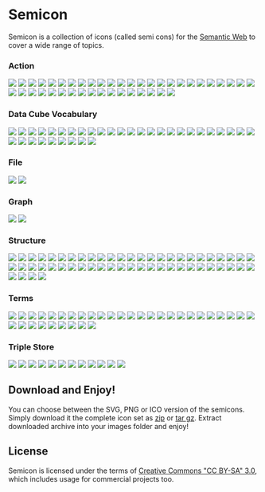 # Semicon

Semicon is a collection of icons (called semi cons) for the [Semantic Web](http://en.wikipedia.org/wiki/Semantic_Web) to cover a wide range
of topics.


### Action 

![](../../raw/master/png/action/32/add_node.png) ![](../../raw/master/misc/images/whitespace.png) 
![](../../raw/master/png/action/32/export_triple.png) ![](../../raw/master/misc/images/whitespace.png) 
![](../../raw/master/png/action/32/import_triple.png) ![](../../raw/master/misc/images/whitespace.png) 
![](../../raw/master/png/action/32/infer.png) ![](../../raw/master/misc/images/whitespace.png) 
![](../../raw/master/png/action/32/infer2.png) ![](../../raw/master/misc/images/whitespace.png) 
![](../../raw/master/png/action/32/infer3.png) ![](../../raw/master/misc/images/whitespace.png) 
![](../../raw/master/png/action/32/infer4.png) ![](../../raw/master/misc/images/whitespace.png) 
![](../../raw/master/png/action/32/traversing.png) ![](../../raw/master/misc/images/whitespace.png) 
![](../../raw/master/png/action/32/interchange2.png) ![](../../raw/master/misc/images/whitespace.png) 
![](../../raw/master/png/action/32/order.png) ![](../../raw/master/misc/images/whitespace.png) 
![](../../raw/master/png/action/32/interchange.png) ![](../../raw/master/misc/images/whitespace.png) 
![](../../raw/master/png/action/32/select2.png) ![](../../raw/master/misc/images/whitespace.png) 
![](../../raw/master/png/action/32/select.png) ![](../../raw/master/misc/images/whitespace.png) 
![](../../raw/master/png/action/32/select3.png) ![](../../raw/master/misc/images/whitespace.png) 
![](../../raw/master/png/action/32/select4.png) ![](../../raw/master/misc/images/whitespace.png) 
![](../../raw/master/png/action/32/interlinking.png) ![](../../raw/master/misc/images/whitespace.png) 
![](../../raw/master/png/action/32/findGroups.png) ![](../../raw/master/misc/images/whitespace.png) 
![](../../raw/master/png/action/32/findGroups2.png) ![](../../raw/master/misc/images/whitespace.png) 
![](../../raw/master/png/action/32/interlinkLocalAndOutsideWorld.png) ![](../../raw/master/misc/images/whitespace.png) 
![](../../raw/master/png/action/32/interlinkLocalAndOutsideWorld2.png) ![](../../raw/master/misc/images/whitespace.png) 
![](../../raw/master/png/action/32/interlinkLocalAndOutsideWorld3.png) ![](../../raw/master/misc/images/whitespace.png) 


### Data Cube Vocabulary 

![](../../raw/master/png/datacube/32/attributeAndMeasure.png) ![](../../raw/master/misc/images/whitespace.png) 
![](../../raw/master/png/datacube/32/attribute2.png) ![](../../raw/master/misc/images/whitespace.png) 
![](../../raw/master/png/datacube/32/attribute.png) ![](../../raw/master/misc/images/whitespace.png) 
![](../../raw/master/png/datacube/32/measure.png) ![](../../raw/master/misc/images/whitespace.png) 
![](../../raw/master/png/datacube/32/measure2.png) ![](../../raw/master/misc/images/whitespace.png) 
![](../../raw/master/png/datacube/32/slice2.png) ![](../../raw/master/misc/images/whitespace.png) 
![](../../raw/master/png/datacube/32/slice.png) ![](../../raw/master/misc/images/whitespace.png) 
![](../../raw/master/png/datacube/32/dataset2.png) ![](../../raw/master/misc/images/whitespace.png) 
![](../../raw/master/png/datacube/32/observation.png) ![](../../raw/master/misc/images/whitespace.png) 
![](../../raw/master/png/datacube/32/dataset.png) ![](../../raw/master/misc/images/whitespace.png) 
![](../../raw/master/png/datacube/32/slice3.png) ![](../../raw/master/misc/images/whitespace.png) 
![](../../raw/master/png/datacube/32/dimensionElement.png) ![](../../raw/master/misc/images/whitespace.png) 
![](../../raw/master/png/datacube/32/slice4.png) ![](../../raw/master/misc/images/whitespace.png) 
![](../../raw/master/png/datacube/32/slice5.png) ![](../../raw/master/misc/images/whitespace.png) 
![](../../raw/master/png/datacube/32/dimension.png) ![](../../raw/master/misc/images/whitespace.png) 
![](../../raw/master/png/datacube/32/dimensionElement2.png) ![](../../raw/master/misc/images/whitespace.png) 
![](../../raw/master/png/datacube/32/dimensionElement3.png) ![](../../raw/master/misc/images/whitespace.png) 


### File 

![](../../raw/master/png/file/32/turtle.png) ![](../../raw/master/misc/images/whitespace.png) 


### Graph 

![](../../raw/master/png/graph/32/bar.png) ![](../../raw/master/misc/images/whitespace.png) 


### Structure 

![](../../raw/master/png/structure/32/2graphs.png) ![](../../raw/master/misc/images/whitespace.png) 
![](../../raw/master/png/structure/32/bipartite_graph.png) ![](../../raw/master/misc/images/whitespace.png) 
![](../../raw/master/png/structure/32/bipartite_graph2.png) ![](../../raw/master/misc/images/whitespace.png) 
![](../../raw/master/png/structure/32/blank_node.png) ![](../../raw/master/misc/images/whitespace.png) 
![](../../raw/master/png/structure/32/blank_node2.png) ![](../../raw/master/misc/images/whitespace.png) 
![](../../raw/master/png/structure/32/blank_node3.png) ![](../../raw/master/misc/images/whitespace.png) 
![](../../raw/master/png/structure/32/center.png) ![](../../raw/master/misc/images/whitespace.png) 
![](../../raw/master/png/structure/32/center2.png) ![](../../raw/master/misc/images/whitespace.png) 
![](../../raw/master/png/structure/32/center3.png) ![](../../raw/master/misc/images/whitespace.png) 
![](../../raw/master/png/structure/32/circle.png) ![](../../raw/master/misc/images/whitespace.png) 
![](../../raw/master/png/structure/32/class.png) ![](../../raw/master/misc/images/whitespace.png) 
![](../../raw/master/png/structure/32/collection.png) ![](../../raw/master/misc/images/whitespace.png) 
![](../../raw/master/png/structure/32/collection2.png) ![](../../raw/master/misc/images/whitespace.png) 
![](../../raw/master/png/structure/32/collection3.png) ![](../../raw/master/misc/images/whitespace.png) 
![](../../raw/master/png/structure/32/collection4.png) ![](../../raw/master/misc/images/whitespace.png) 
![](../../raw/master/png/structure/32/crooked_construction.png) ![](../../raw/master/misc/images/whitespace.png) 
![](../../raw/master/png/structure/32/graph.png) ![](../../raw/master/misc/images/whitespace.png) 
![](../../raw/master/png/structure/32/graph_dots.png) ![](../../raw/master/misc/images/whitespace.png) 
![](../../raw/master/png/structure/32/graph_dots2.png) ![](../../raw/master/misc/images/whitespace.png) 
![](../../raw/master/png/structure/32/graph_dots3.png) ![](../../raw/master/misc/images/whitespace.png) 
![](../../raw/master/png/structure/32/instance.png) ![](../../raw/master/misc/images/whitespace.png) 
![](../../raw/master/png/structure/32/part.png) ![](../../raw/master/misc/images/whitespace.png) 
![](../../raw/master/png/structure/32/star.png) ![](../../raw/master/misc/images/whitespace.png) 
![](../../raw/master/png/structure/32/subgraph_dots.png) ![](../../raw/master/misc/images/whitespace.png) 
![](../../raw/master/png/structure/32/subgraph_dots2.png) ![](../../raw/master/misc/images/whitespace.png) 
![](../../raw/master/png/structure/32/subgraph_dots3.png) ![](../../raw/master/misc/images/whitespace.png) 
![](../../raw/master/png/structure/32/triple.png) ![](../../raw/master/misc/images/whitespace.png) 


### Terms 

![](../../raw/master/png/terms/32/datacube.png) ![](../../raw/master/misc/images/whitespace.png) 
![](../../raw/master/png/terms/32/dublincore.png) ![](../../raw/master/misc/images/whitespace.png) 
![](../../raw/master/png/terms/32/n_triple.png) ![](../../raw/master/misc/images/whitespace.png) 
![](../../raw/master/png/terms/32/n_triple2.png) ![](../../raw/master/misc/images/whitespace.png) 
![](../../raw/master/png/terms/32/n_triple3.png) ![](../../raw/master/misc/images/whitespace.png) 
![](../../raw/master/png/terms/32/n_triple4.png) ![](../../raw/master/misc/images/whitespace.png) 
![](../../raw/master/png/terms/32/n_triple5.png) ![](../../raw/master/misc/images/whitespace.png) 
![](../../raw/master/png/terms/32/owl.png) ![](../../raw/master/misc/images/whitespace.png) 
![](../../raw/master/png/terms/32/rdf.png) ![](../../raw/master/misc/images/whitespace.png) 
![](../../raw/master/png/terms/32/rdfs.png) ![](../../raw/master/misc/images/whitespace.png) 
![](../../raw/master/png/terms/32/rdfxml.png) ![](../../raw/master/misc/images/whitespace.png) 
![](../../raw/master/png/terms/32/rdfxml2.png) ![](../../raw/master/misc/images/whitespace.png) 
![](../../raw/master/png/terms/32/rdfxml3.png) ![](../../raw/master/misc/images/whitespace.png) 
![](../../raw/master/png/terms/32/sioc.png) ![](../../raw/master/misc/images/whitespace.png) 
![](../../raw/master/png/terms/32/skos.png) ![](../../raw/master/misc/images/whitespace.png) 
![](../../raw/master/png/terms/32/ttl.png) ![](../../raw/master/misc/images/whitespace.png) 
![](../../raw/master/png/terms/32/xsd.png) ![](../../raw/master/misc/images/whitespace.png) 


### Triple Store 

![](../../raw/master/png/triplestore/32/sparql.png) ![](../../raw/master/misc/images/whitespace.png) 
![](../../raw/master/png/triplestore/32/sparql2.png) ![](../../raw/master/misc/images/whitespace.png) 
![](../../raw/master/png/triplestore/32/sparql3.png) ![](../../raw/master/misc/images/whitespace.png) 
![](../../raw/master/png/triplestore/32/sparql4.png) ![](../../raw/master/misc/images/whitespace.png) 
![](../../raw/master/png/triplestore/32/sparql5.png) ![](../../raw/master/misc/images/whitespace.png) 
![](../../raw/master/png/triplestore/32/sparql6.png) ![](../../raw/master/misc/images/whitespace.png) 

## Download and Enjoy!

You can choose between the SVG, PNG or ICO version of the semicons. Simply download it the complete icon set as [zip](../../raw/master/downloads/semicon.zip) or [tar gz](../../raw/master/downloads/semicon.tar.gz). Extract downloaded archive into your images folder and enjoy!

## License

Semicon is licensed under the terms of [Creative Commons "CC BY-SA" 3.0](http://creativecommons.org/licenses/by-sa/3.0/deed.en_US), which includes usage for commercial projects too.
